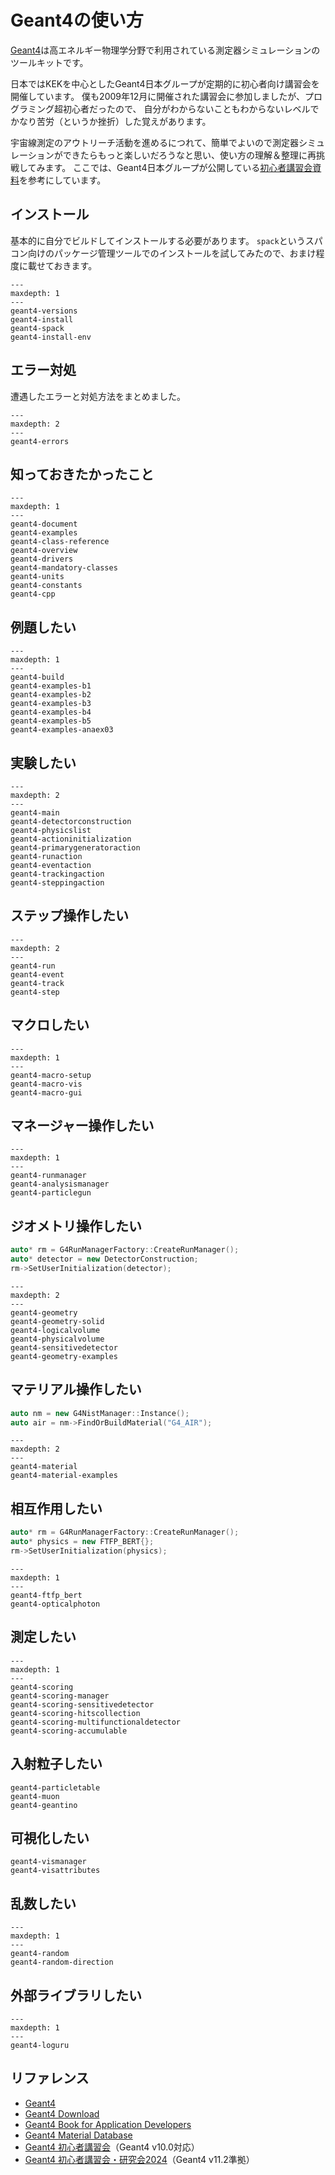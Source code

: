 # Geant4の使い方

[Geant4](https://geant4.org/)は高エネルギー物理学分野で利用されている測定器シミュレーションのツールキットです。

日本ではKEKを中心としたGeant4日本グループが定期的に初心者向け講習会を開催しています。
僕も2009年12月に開催された講習会に参加しましたが、プログラミング超初心者だったので、
自分がわからないこともわからないレベルでかなり苦労（というか挫折）した覚えがあります。

宇宙線測定のアウトリーチ活動を進めるにつれて、簡単でよいので測定器シミュレーションができたらもっと楽しいだろうなと思い、使い方の理解＆整理に再挑戦してみます。
ここでは、Geant4日本グループが公開している[初心者講習会資料](https://wiki.kek.jp/display/geant4/Tutorial+Notes+for+Novice+Users)を参考にしています。

## インストール

基本的に自分でビルドしてインストールする必要があります。
``spack``というスパコン向けのパッケージ管理ツールでのインストールを試してみたので、おまけ程度に載せておきます。

```{toctree}
---
maxdepth: 1
---
geant4-versions
geant4-install
geant4-spack
geant4-install-env
```

## エラー対処

遭遇したエラーと対処方法をまとめました。

```{toctree}
---
maxdepth: 2
---
geant4-errors
```

## 知っておきたかったこと

```{toctree}
---
maxdepth: 1
---
geant4-document
geant4-examples
geant4-class-reference
geant4-overview
geant4-drivers
geant4-mandatory-classes
geant4-units
geant4-constants
geant4-cpp
```

## 例題したい

```{toctree}
---
maxdepth: 1
---
geant4-build
geant4-examples-b1
geant4-examples-b2
geant4-examples-b3
geant4-examples-b4
geant4-examples-b5
geant4-examples-anaex03
```

## 実験したい

```{toctree}
---
maxdepth: 2
---
geant4-main
geant4-detectorconstruction
geant4-physicslist
geant4-actioninitialization
geant4-primarygeneratoraction
geant4-runaction
geant4-eventaction
geant4-trackingaction
geant4-steppingaction
```

## ステップ操作したい

```{toctree}
---
maxdepth: 2
---
geant4-run
geant4-event
geant4-track
geant4-step
```

## マクロしたい

```{toctree}
---
maxdepth: 1
---
geant4-macro-setup
geant4-macro-vis
geant4-macro-gui
```

## マネージャー操作したい

```{toctree}
---
maxdepth: 1
---
geant4-runmanager
geant4-analysismanager
geant4-particlegun
```

## ジオメトリ操作したい

```cpp
auto* rm = G4RunManagerFactory::CreateRunManager();
auto* detector = new DetectorConstruction;
rm->SetUserInitialization(detector);
```

```{toctree}
---
maxdepth: 2
---
geant4-geometry
geant4-geometry-solid
geant4-logicalvolume
geant4-physicalvolume
geant4-sensitivedetector
geant4-geometry-examples
```

## マテリアル操作したい

```cpp
auto nm = new G4NistManager::Instance();
auto air = nm->FindOrBuildMaterial("G4_AIR");
```

```{toctree}
---
maxdepth: 2
---
geant4-material
geant4-material-examples
```

## 相互作用したい

```cpp
auto* rm = G4RunManagerFactory::CreateRunManager();
auto* physics = new FTFP_BERT{};
rm->SetUserInitialization(physics);
```

```{toctree}
---
maxdepth: 1
---
geant4-ftfp_bert
geant4-opticalphoton
```

## 測定したい

```{toctree}
---
maxdepth: 1
---
geant4-scoring
geant4-scoring-manager
geant4-scoring-sensitivedetector
geant4-scoring-hitscollection
geant4-scoring-multifunctionaldetector
geant4-scoring-accumulable
```

## 入射粒子したい

```{toctree}
geant4-particletable
geant4-muon
geant4-geantino
```

## 可視化したい

```{toctree}
geant4-vismanager
geant4-visattributes
```

## 乱数したい

```{toctree}
---
maxdepth: 1
---
geant4-random
geant4-random-direction
```

## 外部ライブラリしたい

```{toctree}
---
maxdepth: 1
---
geant4-loguru
```

## リファレンス

- [Geant4](https://geant4.web.cern.ch/)
- [Geant4 Download](https://geant4.web.cern.ch/download/)
- [Geant4 Book for Application Developers](https://geant4-userdoc.web.cern.ch/UsersGuides/ForApplicationDeveloper/html/index.html)
- [Geant4 Material Database](https://geant4-userdoc.web.cern.ch/UsersGuides/ForApplicationDeveloper/html/Appendix/materialNames.html)
- [Geant4 初心者講習会](https://wiki.kek.jp/display/geant4/Tutorial+Notes+for+Novice+Users)（Geant4 v10.0対応）
- [Geant4 初心者講習会・研究会2024](https://wiki.kek.jp/display/geant4/Geant4+Japanese+Tutorial+for+Detector+Simulation+2024)（Geant4 v11.2準拠）
